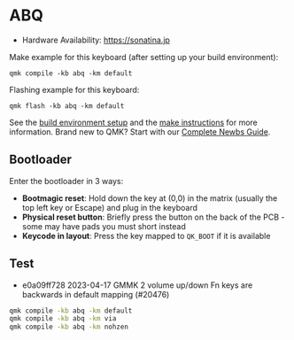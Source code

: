 # ABQ

* Hardware Availability: https://sonatina.jp

Make example for this keyboard (after setting up your build environment):

    qmk compile -kb abq -km default

Flashing example for this keyboard:

    qmk flash -kb abq -km default

See the [build environment setup](https://docs.qmk.fm/#/getting_started_build_tools) and the [make instructions](https://docs.qmk.fm/#/getting_started_make_guide) for more information. Brand new to QMK? Start with our [Complete Newbs Guide](https://docs.qmk.fm/#/newbs).

## Bootloader

Enter the bootloader in 3 ways:

* **Bootmagic reset**: Hold down the key at (0,0) in the matrix (usually the top left key or Escape) and plug in the keyboard
* **Physical reset button**: Briefly press the button on the back of the PCB - some may have pads you must short instead
* **Keycode in layout**: Press the key mapped to `QK_BOOT` if it is available

## Test
* e0a09ff728 2023-04-17 GMMK 2 volume up/down Fn keys are backwards in default mapping (#20476)
```sh
qmk compile -kb abq -km default
qmk compile -kb abq -km via
qmk compile -kb abq -km nohzen
```

